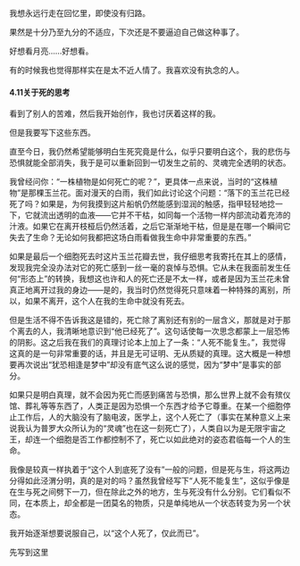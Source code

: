 我想永远行走在回忆里，即使没有归路。

果然是十分乃至九分的不适应，下次还是不要逼迫自己做这种事了。

好想看月亮……好想看。

有的时候我也觉得那样实在是太不近人情了。我喜欢没有执念的人。

#### 4.11关于死的思考


看到了别人的苦难，然后我开始创作，我也讨厌着这样的我。

但是我要写下这些东西。

直至今日，我仍然希望能够明白生死究竟是什么，似乎只要明白这个，我的悲伤与恐惧就能全部消失，我于是可以重新回到一切发生之前的、灵魂完全透明的状态。

我曾经问你：“一株植物是如何死亡的呢？”，更具体一点来说，当时的“这株植物”是那棵玉兰花。面对漫天的白雨，我们如此讨论这个问题：“落下的玉兰花已经死了吗？如果是，为何我摸到这片船帆仍然能感到湿润的触感，指甲轻轻地捻一下，它就流出透明的血液——它并不干枯，如同每一个活物一样内部流动着充沛的汁液。如果它在离开枝桠后仍然活着，之后它渐渐地干枯，但是是在哪一个瞬间它失去了生命？无论如何我都把这场白雨看做我生命中非常重要的东西。”

如果是最后一个细胞死去时这片玉兰花瓣去世，我仔细思考我寄托在其上的感情，发现我完全没办法对它的死亡感到一丝一毫的哀悼与恐惧。它从未在我面前发生任何“形态上”的转换，我想这也许和人的死亡还是不太一样，或者是因为玉兰花未曾真正地离开过我的身边——是的，我当时仍然觉得死只意味着一种特殊的离别，所以，如果不离开，这个人在我的生命中就没有死去。

但是生活不得不告诉我这是错的，死亡除了离别还有别的一层含义，那就是对于那个离去的人，我清晰地意识到“他已经死了”。这句话使每一次思念都蒙上一层恐怖的阴影。这之后我在我们的真理讨论本上加上了一条：“人死不能复生。”，我觉得这真的是一句非常重要的话，并且是无可证明、无从质疑的真理。这大概是一种想要再次说出“犹恐相逢是梦中”却没有底气这么说的感觉，因为“梦中”是事实的部分。

如果只是明白真理，就不会因为死亡而感到痛苦与恐惧，那么世界上就不会有殡仪馆、葬礼等等东西了，人类正是因为恐惧一个东西才给予它尊重。在某一个细胞停止工作后，人的大脑没有了脑电波，医学上，这个人死亡了（事实在某种意义上来说我认为普罗大众所认为的“灵魂”也在这一刻死亡了），人类自以为是无限宇宙之王，却连一个细胞是否工作都控制不了，死亡以如此绝对的姿态君临每一个人的生命。

我像是较真一样执着于“这个人到底死了没有”一般的问题，但是死与生，将这两边分得如此泾渭分明，真的是对的吗？虽然我曾经写下“人死不能复生”，这似乎像是在生与死之间劈下一刀，但在除此之外的地方，生与死没有什么分别。它们看似不同，在本质上，却全都是一团莫名的物质，只是单纯地从一个状态转变为另一个状态。

我开始逐渐想要说服自己，以“这个人死了，仅此而已”。

先写到这里